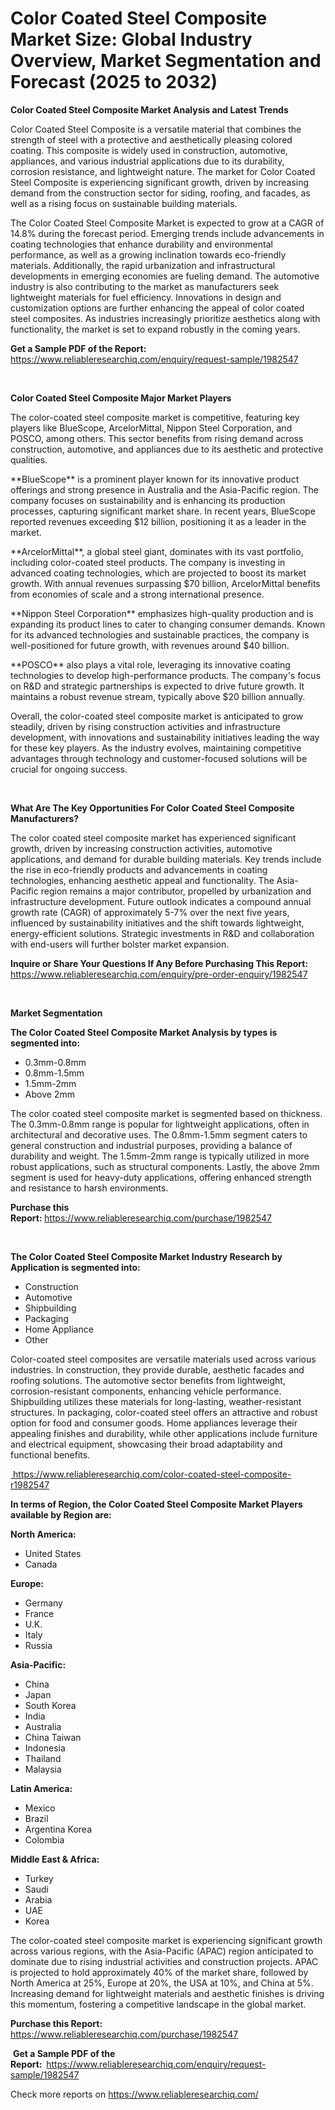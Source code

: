 <p><h1>Color Coated Steel Composite Market Size: Global Industry Overview, Market Segmentation and Forecast (2025 to 2032)</h1></p><p><strong>Color Coated Steel Composite Market Analysis and Latest Trends</strong></p>
<p><p>Color Coated Steel Composite is a versatile material that combines the strength of steel with a protective and aesthetically pleasing colored coating. This composite is widely used in construction, automotive, appliances, and various industrial applications due to its durability, corrosion resistance, and lightweight nature. The market for Color Coated Steel Composite is experiencing significant growth, driven by increasing demand from the construction sector for siding, roofing, and facades, as well as a rising focus on sustainable building materials.</p><p>The Color Coated Steel Composite Market is expected to grow at a CAGR of 14.8% during the forecast period. Emerging trends include advancements in coating technologies that enhance durability and environmental performance, as well as a growing inclination towards eco-friendly materials. Additionally, the rapid urbanization and infrastructural developments in emerging economies are fueling demand. The automotive industry is also contributing to the market as manufacturers seek lightweight materials for fuel efficiency. Innovations in design and customization options are further enhancing the appeal of color coated steel composites. As industries increasingly prioritize aesthetics along with functionality, the market is set to expand robustly in the coming years.</p></p>
<p><strong>Get a Sample PDF of the Report:&nbsp;</strong> <a href="https://www.reliableresearchiq.com/enquiry/request-sample/1982547?utm_campaign=1170&utm_medium=2&utm_source=Github&utm_content=ia&utm_term=04022025&utm_id=color-coated-steel-composite">https://www.reliableresearchiq.com/enquiry/request-sample/1982547</a></p>
<p>&nbsp;</p>
<p><strong>Color Coated Steel Composite Major Market Players</strong></p>
<p><p>The color-coated steel composite market is competitive, featuring key players like BlueScope, ArcelorMittal, Nippon Steel Corporation, and POSCO, among others. This sector benefits from rising demand across construction, automotive, and appliances due to its aesthetic and protective qualities.</p><p>**BlueScope** is a prominent player known for its innovative product offerings and strong presence in Australia and the Asia-Pacific region. The company focuses on sustainability and is enhancing its production processes, capturing significant market share. In recent years, BlueScope reported revenues exceeding $12 billion, positioning it as a leader in the market.</p><p>**ArcelorMittal**, a global steel giant, dominates with its vast portfolio, including color-coated steel products. The company is investing in advanced coating technologies, which are projected to boost its market growth. With annual revenues surpassing $70 billion, ArcelorMittal benefits from economies of scale and a strong international presence.</p><p>**Nippon Steel Corporation** emphasizes high-quality production and is expanding its product lines to cater to changing consumer demands. Known for its advanced technologies and sustainable practices, the company is well-positioned for future growth, with revenues around $40 billion. </p><p>**POSCO** also plays a vital role, leveraging its innovative coating technologies to develop high-performance products. The company's focus on R&D and strategic partnerships is expected to drive future growth. It maintains a robust revenue stream, typically above $20 billion annually.</p><p>Overall, the color-coated steel composite market is anticipated to grow steadily, driven by rising construction activities and infrastructure development, with innovations and sustainability initiatives leading the way for these key players. As the industry evolves, maintaining competitive advantages through technology and customer-focused solutions will be crucial for ongoing success.</p></p>
<p>&nbsp;</p>
<p><strong>What Are The Key Opportunities For Color Coated Steel Composite Manufacturers?</strong></p>
<p><p>The color coated steel composite market has experienced significant growth, driven by increasing construction activities, automotive applications, and demand for durable building materials. Key trends include the rise in eco-friendly products and advancements in coating technologies, enhancing aesthetic appeal and functionality. The Asia-Pacific region remains a major contributor, propelled by urbanization and infrastructure development. Future outlook indicates a compound annual growth rate (CAGR) of approximately 5-7% over the next five years, influenced by sustainability initiatives and the shift towards lightweight, energy-efficient solutions. Strategic investments in R&D and collaboration with end-users will further bolster market expansion.</p></p>
<p><strong>Inquire or Share Your Questions If Any Before Purchasing This Report:</strong> <a href="https://www.reliableresearchiq.com/enquiry/pre-order-enquiry/1982547?utm_campaign=1170&utm_medium=2&utm_source=Github&utm_content=ia&utm_term=04022025&utm_id=color-coated-steel-composite">https://www.reliableresearchiq.com/enquiry/pre-order-enquiry/1982547</a></p>
<p>&nbsp;</p>
<p><strong>Market Segmentation</strong></p>
<p><strong>The Color Coated Steel Composite Market Analysis by types is segmented into:</strong></p>
<p><ul><li>0.3mm-0.8mm</li><li>0.8mm-1.5mm</li><li>1.5mm-2mm</li><li>Above 2mm</li></ul></p>
<p><p>The color coated steel composite market is segmented based on thickness. The 0.3mm-0.8mm range is popular for lightweight applications, often in architectural and decorative uses. The 0.8mm-1.5mm segment caters to general construction and industrial purposes, providing a balance of durability and weight. The 1.5mm-2mm range is typically utilized in more robust applications, such as structural components. Lastly, the above 2mm segment is used for heavy-duty applications, offering enhanced strength and resistance to harsh environments.</p></p>
<p><strong>Purchase this Report:&nbsp;</strong><a href="https://www.reliableresearchiq.com/purchase/1982547?utm_campaign=1170&utm_medium=2&utm_source=Github&utm_content=ia&utm_term=04022025&utm_id=color-coated-steel-composite">https://www.reliableresearchiq.com/purchase/1982547</a></p>
<p>&nbsp;</p>
<p><strong>The Color Coated Steel Composite Market Industry Research by Application is segmented into:</strong></p>
<p><ul><li>Construction</li><li>Automotive</li><li>Shipbuilding</li><li>Packaging</li><li>Home Appliance</li><li>Other</li></ul></p>
<p><p>Color-coated steel composites are versatile materials used across various industries. In construction, they provide durable, aesthetic facades and roofing solutions. The automotive sector benefits from lightweight, corrosion-resistant components, enhancing vehicle performance. Shipbuilding utilizes these materials for long-lasting, weather-resistant structures. In packaging, color-coated steel offers an attractive and robust option for food and consumer goods. Home appliances leverage their appealing finishes and durability, while other applications include furniture and electrical equipment, showcasing their broad adaptability and functional benefits.</p></p>
<p><a href="https://www.reliableresearchiq.com/color-coated-steel-composite-r1982547?utm_campaign=1170&utm_medium=2&utm_source=Github&utm_content=ia&utm_term=04022025&utm_id=color-coated-steel-composite">&nbsp;https://www.reliableresearchiq.com/color-coated-steel-composite-r1982547</a></p>
<p><strong>In terms of Region, the Color Coated Steel Composite Market Players available by Region are:</strong></p>
<p>
    <p> <strong> North America: </strong>
        <ul>
            <li>United States</li>
            <li>Canada</li>
        </ul>
        </p> 
    <p> <strong> Europe: </strong>
        <ul>
            <li>Germany</li>
            <li>France</li>
            <li>U.K.</li>
            <li>Italy</li>
            <li>Russia</li>
        </ul>
        </p> 
    <p> <strong> Asia-Pacific: </strong>
        <ul>
            <li>China</li>
            <li>Japan</li>
            <li>South Korea</li>
            <li>India</li>
            <li>Australia</li>
            <li>China Taiwan</li>
            <li>Indonesia</li>
            <li>Thailand</li>
            <li>Malaysia</li>
        </ul>
        </p> 
    <p> <strong> Latin America: </strong>
        <ul>
            <li>Mexico</li>
            <li>Brazil</li>
            <li>Argentina Korea</li>
            <li>Colombia</li>
        </ul>
        </p> 
    <p> <strong> Middle East & Africa: </strong>
        <ul>
            <li>Turkey</li>
            <li>Saudi</li>
            <li>Arabia</li>
            <li>UAE</li>
            <li>Korea</li>
        </ul>
    </p>
    </p>
<p><p>The color-coated steel composite market is experiencing significant growth across various regions, with the Asia-Pacific (APAC) region anticipated to dominate due to rising industrial activities and construction projects. APAC is projected to hold approximately 40% of the market share, followed by North America at 25%, Europe at 20%, the USA at 10%, and China at 5%. Increasing demand for lightweight materials and aesthetic finishes is driving this momentum, fostering a competitive landscape in the global market.</p></p>
<p><strong>Purchase this Report: </strong><a href="https://www.reliableresearchiq.com/purchase/1982547?utm_campaign=1170&utm_medium=2&utm_source=Github&utm_content=ia&utm_term=04022025&utm_id=color-coated-steel-composite">https://www.reliableresearchiq.com/purchase/1982547</a></p>
<p>&nbsp;<strong>Get a Sample PDF of the Report:&nbsp;&nbsp;</strong><a href="https://www.reliableresearchiq.com/enquiry/request-sample/1982547?utm_campaign=1170&utm_medium=2&utm_source=Github&utm_content=ia&utm_term=04022025&utm_id=color-coated-steel-composite">https://www.reliableresearchiq.com/enquiry/request-sample/1982547</a></p>
<p><strong></strong></p>
<p>Check more reports on <a href="https://www.reliableresearchiq.com/?utm_campaign=1170&utm_medium=2&utm_source=Github&utm_content=ia&utm_term=04022025&utm_id=color-coated-steel-composite">https://www.reliableresearchiq.com/</a></p>